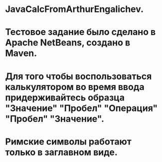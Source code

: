 # JavaCalcFromArthurEngalichev.
# Тестовое задание было сделано в Apache NetBeans, создано в Maven.
# Для того чтобы воспользоваться калькулятором во время ввода придерживайтесь образца "Значение" "Пробел" "Операция" "Пробел" "Значение".
# Римские символы работают только в заглавном виде.
